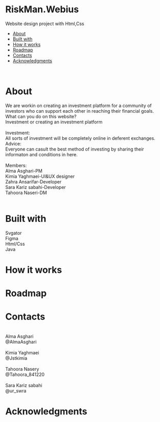 # RiskMan.Webius
Website design project with Html,Css<br/>

<ul>
  <li><a href="https://github.com/AlmaAsghari/RiskMan.Webius?tab=readme-ov-file#about">About</a></li>
  <LI><a href="https://github.com/AlmaAsghari/RiskMan.Webius#built-with">Built with</a></LI>
  <li><a href="heading-How it works">How it works</a></li>
  <li><a href="heading-Roadmap">Roadmap</a></li>
  <li><a href="heading-Contacts">Contacts</a></li>
  <li><a href="heading1-Acknowledgments">Acknowledgments</a></li>
</ul>
</br>
<h1>About</h1>
We are workin on creating an investment platform for a community of investors who can support each other in reaching their financial goals.</br>What can you do on this website?</br>Investment or creating an investment platform</br></br>Investment:</br>All sorts of investment will be completely online in deferent exchanges.</br>Advice:</br>Everyone can casult the best method of investing by sharing their informaton and conditions in here.</br></br>Members:</br>Alma Asghari-PM</br>Kimia Yaghmaei-UI&UX designer</br>Zahra Ansarifar-Developer</br>Sara Kariz sabahi-Developer</br>Tahoora Naseri-DM
</br></br>
<h1>Built with</h1>
Svgator</br>
Figma</br>
Html/Css</br>
Java








<h1>How it works</h1>








<h1>Roadmap</h1>







<h1>Contacts</h1>
</br>Alma Asghari</br>@AlmaAsghari</br></br>Kimia Yaghmaei </br> @Jstkimia</br></br>Tahoora Nasery </br>@Tahoora_841220</br></br> Sara Kariz sabahi</br>@ur_swra






<h1>Acknowledgments</h1>


